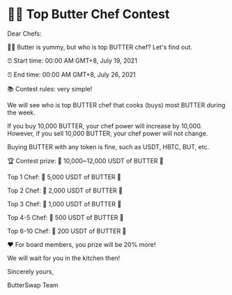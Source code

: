 # 👨‍🍳 Top Butter Chef Contest

Dear Chefs: 

👩‍🍳 Butter is yummy, but who is top BUTTER chef? Let's find out.

⏰ Start time: 00:00 AM GMT+8, July 19, 2021

⏰ End time: 00:00 AM GMT+8, July 26, 2021



📚 Contest rules: very simple!

We will see who is top BUTTER chef that cooks \(buys\) most BUTTER during the week.

If you buy 10,000 BUTTER, your chef power will increase by 10,000. However, if you sell 10,000 BUTTER, your chef power will not change.

Buying BUTTER with any token is fine, such as USDT, HBTC, BUT, etc.



🏆 Contest prize: 🎉 10,000~12,000 USDT of BUTTER 🎉

Top 1 Chef: 🎉 5,000 USDT of BUTTER 🎉

Top 2 Chef: 🎉 2,000 USDT of BUTTER 🎉

Top 3 Chef: 🎉 1,000 USDT of BUTTER 🎉

Top 4-5 Chef: 🎉 500 USDT of BUTTER 🎉

Top 6-10 Chef: 🎉 200 USDT of BUTTER 🎉

❤️ For board members, you prize will be 20% more!

We will wait for you in the kitchen then!



Sincerely yours,

ButterSwap Team

